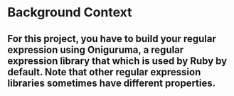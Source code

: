 # Background Context

## For this project, you have to build your regular expression using Oniguruma, a regular expression library that which is used by Ruby by default. Note that other regular expression libraries sometimes have different properties.

